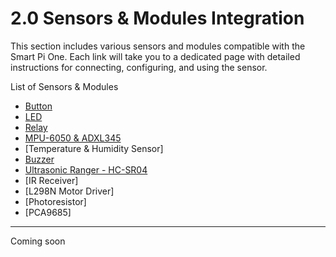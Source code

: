 # 2.0 Sensors & Modules Integration

This section includes various sensors and modules compatible with the Smart Pi One. Each link will take you to a dedicated page with detailed instructions for connecting, configuring, and using the sensor.

List of Sensors & Modules

- [Button](SmartPi_Button_Message_Display.md) 
- [LED](SmartPi_LED_Control.md)
- [Relay](SmartPi_Relay_Control.md)
- [MPU-6050 & ADXL345](SmartPi_MPU-6050-ADXL345.md)
- [Temperature & Humidity Sensor]  
- [Buzzer](SmartPi_Buzzer_Control.md)
- [Ultrasonic Ranger - HC-SR04](SmartPi_Sensors_Modules_Integration.md)   
- [IR Receiver] 
- [L298N Motor Driver]  
- [Photoresistor] 
- [PCA9685]

---

Coming soon



